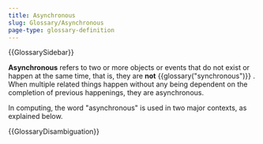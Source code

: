 ```yaml
---
title: Asynchronous
slug: Glossary/Asynchronous
page-type: glossary-definition
---
```


{{GlossarySidebar}}

**Asynchronous** refers to two or more objects or events that do not exist or happen at the same time, that is, they are **not** {{glossary("synchronous")}} . When multiple related things happen without any being dependent on the completion of previous happenings, they are asynchronous.

In computing, the word "asynchronous" is used in two major contexts, as explained below.

{{GlossaryDisambiguation}}
